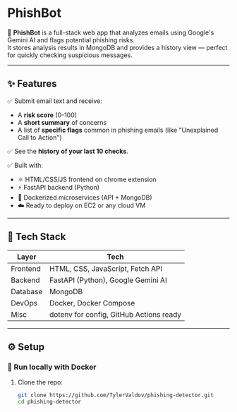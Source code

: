 # PhishBot

🚀 **PhishBot** is a full-stack web app that analyzes emails using Google's Gemini AI and flags potential phishing risks.  
It stores analysis results in MongoDB and provides a history view — perfect for quickly checking suspicious messages.

---

## ✨ Features

✅ Submit email text and receive:
- A **risk score** (0-100)  
- A **short summary** of concerns  
- A list of **specific flags** common in phishing emails (like "Unexplained Call to Action")

✅ See the **history of your last 10 checks**.

✅ Built with:
- ⚛️ HTML/CSS/JS frontend on chrome extension
- ⚡ FastAPI backend (Python)
- 🐳 Dockerized microservices (API + MongoDB)
- ☁️ Ready to deploy on EC2 or any cloud VM

---

## 🚀 Tech Stack

| Layer         | Tech                                |
|---------------|------------------------------------|
| Frontend      | HTML, CSS, JavaScript, Fetch API   |
| Backend       | FastAPI (Python), Google Gemini AI |
| Database      | MongoDB                            |
| DevOps        | Docker, Docker Compose             |
| Misc          | dotenv for config, GitHub Actions ready |

---

## ⚙️ Setup

### 🚀 Run locally with Docker

1. Clone the repo:

   ```bash
   git clone https://github.com/TylerValdov/phishing-detector.git
   cd phishing-detector
